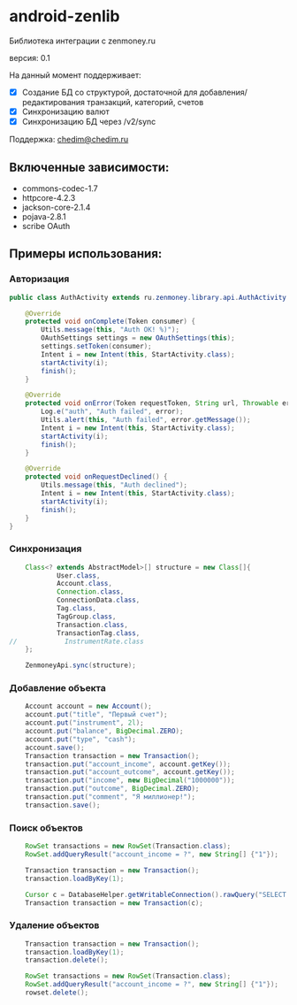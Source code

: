 android-zenlib
==============

Библиотека интеграции с zenmoney.ru

версия: 0.1

На данный момент поддерживает:
- [x] Создание БД со структурой, достаточной для добавления/редактирования транзакций, категорий, счетов
- [x] Синхронизацию валют
- [x] Синхронизацию БД через /v2/sync

Поддержка: chedim@chedim.ru

## Включенные зависимости: ##
* commons-codec-1.7
* httpcore-4.2.3
* jackson-core-2.1.4
* pojava-2.8.1
* scribe OAuth

## Примеры использования: ##

### Авторизация ###
```java
public class AuthActivity extends ru.zenmoney.library.api.AuthActivity {

    @Override
    protected void onComplete(Token consumer) {
        Utils.message(this, "Auth OK! %)");
        OAuthSettings settings = new OAuthSettings(this);
        settings.setToken(consumer);
        Intent i = new Intent(this, StartActivity.class);
        startActivity(i);
        finish();
    }

    @Override
    protected void onError(Token requestToken, String url, Throwable error) {
        Log.e("auth", "Auth failed", error);
        Utils.alert(this, "Auth failed", error.getMessage());
        Intent i = new Intent(this, StartActivity.class);
        startActivity(i);
        finish();
    }

    @Override
    protected void onRequestDeclined() {
        Utils.message(this, "Auth declined");
        Intent i = new Intent(this, StartActivity.class);
        startActivity(i);
        finish();
    }
}

```

### Синхронизация ###
```java
    Class<? extends AbstractModel>[] structure = new Class[]{
            User.class,
            Account.class,
            Connection.class,
            ConnectionData.class,
            Tag.class,
            TagGroup.class,
            Transaction.class,
            TransactionTag.class,
//            InstrumentRate.class
    };

    ZenmoneyApi.sync(structure);
```

### Добавление объекта ###
```java
    Account account = new Account();
    account.put("title", "Первый счет");
    account.put("instrument", 2l);
    account.put("balance", BigDecimal.ZERO);
    account.put("type", "cash");
    account.save();
    Transaction transaction = new Transaction();
    transaction.put("account_income", account.getKey());
    transaction.put("account_outcome", account.getKey());
    transaction.put("income", new BigDecimal("1000000"));
    transaction.put("outcome", BigDecimal.ZERO);
    transaction.put("comment", "Я миллионер!");
    transaction.save();
```

### Поиск объектов ###
```java
    RowSet transactions = new RowSet(Transaction.class);
    RowSet.addQueryResult("account_income = ?", new String[] {"1"});
```

```java
    Transaction transaction = new Transaction();
    transaction.loadByKey(1);
```

```java
    Cursor c = DatabaseHelper.getWritableConnection().rawQuery("SELECT * FROM `transaction` WHERE _id = 1");
    Transaction transaction = new Transaction(c);
```

### Удаление объектов ###
```java
    Transaction transaction = new Transaction();
    transaction.loadByKey(1);
    transaction.delete();
```

```java
    RowSet transactions = new RowSet(Transaction.class);
    RowSet.addQueryResult("account_income = ?", new String[] {"1"});
    rowset.delete();
```

